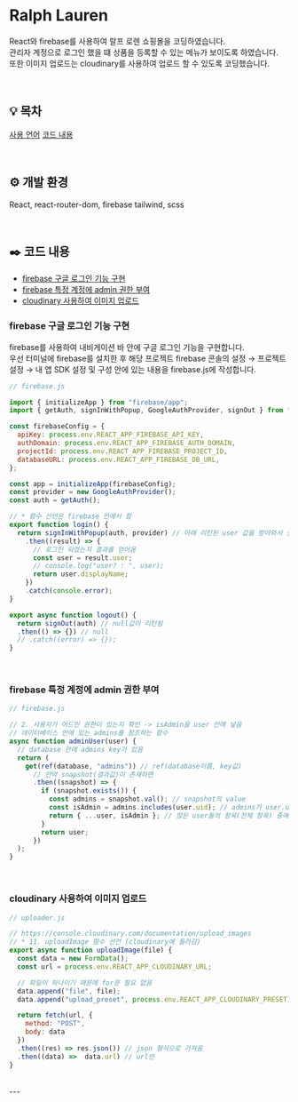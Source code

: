 # Ralph Lauren

React와 firebase를 사용하여 랄프 로렌 쇼핑몰을 코딩하였습니다.<br>
관리자 계정으로 로그인 했을 떄 상품을 등록할 수 있는 메뉴가 보이도록 하였습니다.<br>
또한 이미지 업로드는 cloudinary를 사용하여 업로드 할 수 있도록 코딩했습니다.<br>

<br>

## 💡 목차
[사용 언어](#개발-환경)
[코드 내용](#코드-내용)

<br>

## ⚙️ 개발 환경
React, react-router-dom, firebase tailwind, scss

<br>


## ✒️ 코드 내용
- [firebase 구글 로그인 기능 구현](#firebase-구글-로그인-기능-구현) <br>
- [firebase 특정 계정에 admin 권한 부여](#firebase-특정-계정에-admin-권한-부여) <br>
- [cloudinary 사용하여 이미지 업로드](#cloudinary-사용하여-이미지-업로드) <br>

### firebase 구글 로그인 기능 구현

firebase를 사용하여 내비게이션 바 안에 구글 로그인 기능을 구현합니다.<br>
우선 터미널에 firebase를 설치한 후 해당 프로젝트 firebase 콘솔의 설정 → 프로젝트 설정 → 내 앱 SDK 설정 및 구성 안에 있는 내용을 firebase.js에 작성합니다.<br>


```js
// firebase.js

import { initializeApp } from "firebase/app";
import { getAuth, signInWithPopup, GoogleAuthProvider, signOut } from "firebase/auth";

const firebaseConfig = {
  apiKey: process.env.REACT_APP_FIREBASE_API_KEY,
  authDomain: process.env.REACT_APP_FIREBASE_AUTH_DOMAIN,
  projectId: process.env.REACT_APP_FIREBASE_PROJECT_ID,
  databaseURL: process.env.REACT_APP_FIREBASE_DB_URL,
};

const app = initializeApp(firebaseConfig);
const provider = new GoogleAuthProvider();
const auth = getAuth();

// * 함수 선언은 firebase 안에서 함
export function login() {
  return signInWithPopup(auth, provider) // 아래 리턴된 user 값을 받아와서 결과값으로 내보내기 위해 return 작성
    .then((result) => {
      // 로그인 되었는지 결과를 얻어옴
      const user = result.user;
      // console.log("user? : ", user);
      return user.displayName;
    })
    .catch(console.error);
}

export async function logout() {
  return signOut(auth) // null값이 리턴됨
  .then(() => {}) // null
  // .catch((error) => {});
}
```

<br>

### firebase 특정 계정에 admin 권한 부여

```js
// firebase.js

// 2. 사용자가 어드민 권한이 있는지 확인 -> isAdmin을 user 안에 넣음
// 데이터베이스 안에 있는 admins를 참조하는 함수
async function adminUser(user) {
  // database 안에 admins key가 있음
  return (
    get(ref(database, "admins")) // ref(database이름, key값)
      // 만약 snapshot(결과값)이 존재하면
      .then((snapshot) => {
        if (snapshot.exists()) {
          const admins = snapshot.val(); // snapshot의 value
          const isAdmin = admins.includes(user.uid); // admins가 user.uid를 포함하는지(boolean값)
          return { ...user, isAdmin }; // 많은 user들의 항목(전체 항목) 중에서 isAdmin 값을 끼워넣음
        }
        return user;
      })
  );
}
```

<br>

### cloudinary 사용하여 이미지 업로드

```js
// uploader.js

// https://console.cloudinary.com/documentation/upload_images
// * 11. uploadImage 함수 선언 (cloudinary에 올라감)
export async function uploadImage(file) {
  const data = new FormData();
  const url = process.env.REACT_APP_CLOUDINARY_URL;

  // 파일이 하나이기 때문에 for문 필요 없음
  data.append("file", file);
  data.append("upload_preset", process.env.REACT_APP_CLOUDINARY_PRESET);

  return fetch(url, {
    method: "POST",
    body: data
  })
  .then((res) => res.json()) // json 형식으로 가져옴
  .then((data) =>  data.url) // url만
}
```

<br>
---

